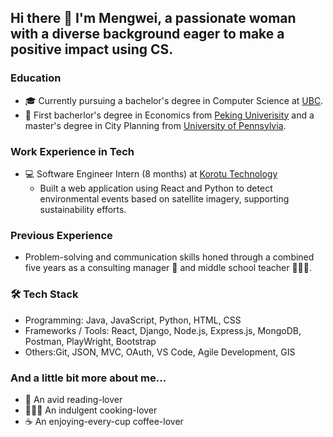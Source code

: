 ## Hi there 👋 I'm Mengwei, a passionate woman with a diverse background eager to make a positive impact using CS.

### Education
- 🎓 Currently pursuing a bachelor's degree in Computer Science at [UBC](https://www.timeshighereducation.com/world-university-rankings/university-british-columbia).
- 📰 First bacherlor's degree in Economics from [Peking Univerisity](https://www.timeshighereducation.com/world-university-rankings/peking-university) and a master's degree in City Planning from [University of Pennsylvia](https://www.timeshighereducation.com/world-university-rankings/university-pennsylvania).

### Work Experience in Tech
- 💻 Software Engineer Intern (8 months) at [Korotu Technology](https://www.korotu.com/)
  - Built a web application using React and Python to detect environmental events based on satellite imagery, supporting sustainability efforts.

### Previous Experience
- Problem-solving and communication skills honed through a combined five years as a consulting manager 💼 and middle school teacher 👩🏻‍🏫.

### 🛠️ Tech Stack

- Programming: Java, JavaScript, Python, HTML, CSS
- Frameworks / Tools: React, Django, Node.js, Express.js, MongoDB, Postman, PlayWright, Bootstrap
- Others:Git, JSON, MVC, OAuth, VS Code, Agile Development, GIS

### And a little bit more about me...
- 📖 An avid reading-lover
- 👩🏻‍🍳 An indulgent cooking-lover
- ☕️ An enjoying-every-cup coffee-lover
  
<!--
**mengweij/mengweij** is a ✨ _special_ ✨ repository because its `README.md` (this file) appears on your GitHub profile.

Here are some ideas to get you started:

- 🔭 I’m currently working on ...
- 🌱 I’m currently learning ...
- 👯 I’m looking to collaborate on ...
- 🤔 I’m looking for help with ...
- 💬 Ask me about ...
- 📫 How to reach me: ...
- 😄 Pronouns: ...
- ⚡ Fun fact: ...
-->
